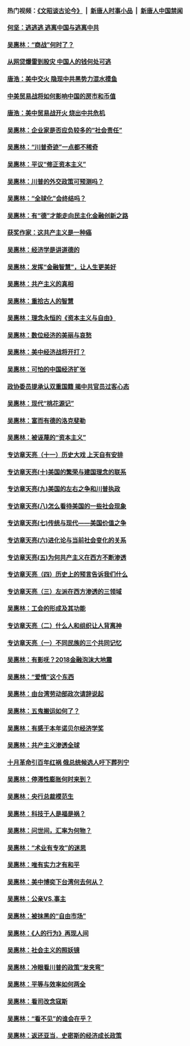 #### 热门视频：[《文昭谈古论今》](https://github.com/gfw-breaker/wenzhao/blob/master/README.md?t=10220933) &nbsp;|&nbsp; [新唐人时事小品](https://github.com/gfw-breaker/ntdtv-comedy/blob/master/README.md?t=10220933) &nbsp;|&nbsp; [新唐人中国禁闻](https://github.com/gfw-breaker/ntdtv-news/blob/master/README.md?t=10220933)

#### [何坚：逃逃逃 逃离中国与逃离中共](../pages/nsc423/n10592891.md?t=10220933) 

#### [吴惠林：“商战”何时了？](../pages/nsc423/n10573558.md?t=10220933) 

#### [从网贷爆雷到股灾 中国人的钱何处可逃](../pages/nsc423/n10572800.md?t=10220933) 

#### [唐浩：美中交火 隐现中共黑势力混水摸鱼](../pages/nsc423/n10544040.md?t=10220933) 

#### [中美贸易战将如何影响中国的房市和币值](../pages/nsc423/n10543697.md?t=10220933) 

#### [唐浩：美中贸易战开火 烧出中共危机](../pages/nsc423/n10540126.md?t=10220933) 

#### [吴惠林：企业家是否应负较多的“社会责任”](../pages/nsc423/n10535022.md?t=10220933) 

#### [吴惠林：“川普奇迹”一点都不稀奇](../pages/nsc423/n10512808.md?t=10220933) 

#### [吴惠林：平议“修正资本主义”](../pages/nsc423/n10495724.md?t=10220933) 

#### [吴惠林：川普的外交政策可预测吗？](../pages/nsc423/n10462387.md?t=10220933) 

#### [吴惠林：“全球化”会终结吗？](../pages/nsc423/n10452838.md?t=10220933) 

#### [吴惠林：有“德”才能走向民主化金融创新之路](../pages/nsc423/n10432292.md?t=10220933) 

#### [获奖作家：这共产主义是一种癌](../pages/nsc423/n10431541.md?t=10220933) 

#### [吴惠林：经济学是讲道德的](../pages/nsc423/n10398014.md?t=10220933) 

#### [吴惠林：发挥“金融智慧”，让人生更美好](../pages/nsc423/n10375019.md?t=10220933) 

#### [吴惠林：共产主义的真相](../pages/nsc423/n10351394.md?t=10220933) 

#### [吴惠林：重拾古人的智慧](../pages/nsc423/n10337691.md?t=10220933) 

#### [吴惠林：理念永恒的《资本主义与自由》](../pages/nsc423/n10316274.md?t=10220933) 

#### [吴惠林：数位经济的美丽与哀愁](../pages/nsc423/n10292946.md?t=10220933) 

#### [吴惠林：美中经济战将开打？](../pages/nsc423/n10258825.md?t=10220933) 

#### [吴惠林：可怕的中国经济扩张](../pages/nsc423/n10219147.md?t=10220933) 

#### [政协委员提承认双重国籍 揭中共官员过客心态](../pages/nsc423/n10208809.md?t=10220933) 

#### [吴惠林：现代“桃花源记”](../pages/nsc423/n10185234.md?t=10220933) 

#### [吴惠林：富而有德的洛克斐勒](../pages/nsc423/n10142264.md?t=10220933) 

#### [吴惠林：被诬蔑的“资本主义”](../pages/nsc423/n10124816.md?t=10220933) 

#### [专访章天亮（十一）历史大戏 上天自有安排](../pages/nsc423/n10094905.md?t=10220933) 

#### [专访章天亮(十)美国的繁荣与建国理念的联系](../pages/nsc423/n10094899.md?t=10220933) 

#### [专访章天亮(九)美国的左右之争和川普执政](../pages/nsc423/n10094889.md?t=10220933) 

#### [专访章天亮(八)怎么看待美国的一些社会现象](../pages/nsc423/n10094857.md?t=10220933) 

#### [专访章天亮(七)传统与现代——美国价值之争](../pages/nsc423/n10093140.md?t=10220933) 

#### [专访章天亮(六)进化论与当前社会变化的关系](../pages/nsc423/n10092036.md?t=10220933) 

#### [专访章天亮(五)为何共产主义在西方不断渗透](../pages/nsc423/n10083620.md?t=10220933) 

#### [专访章天亮（四）历史上的预言告诉我们什么](../pages/nsc423/n10083606.md?t=10220933) 

#### [专访章天亮（三）左派在西方渗透的三领域](../pages/nsc423/n10081115.md?t=10220933) 

#### [吴惠林：工会的形成及其功能](../pages/nsc423/n10080633.md?t=10220933) 

#### [专访章天亮（二）什么人和组织让人背离神](../pages/nsc423/n10076637.md?t=10220933) 

#### [专访章天亮（一）不同民族的三个共同记忆](../pages/nsc423/n10074188.md?t=10220933) 

#### [吴惠林：有影呒？2018金融泡沫大地震](../pages/nsc423/n10040534.md?t=10220933) 

#### [吴惠林：“爱情”这个东西](../pages/nsc423/n10019423.md?t=10220933) 

#### [吴惠林：由台湾劳动部政次请辞说起](../pages/nsc423/n9979679.md?t=10220933) 

#### [吴惠林：五鬼搬运如何了？](../pages/nsc423/n9925338.md?t=10220933) 

#### [吴惠林：有感于本年诺贝尔经济学奖](../pages/nsc423/n9871883.md?t=10220933) 

#### [吴惠林：共产主义渗透全球](../pages/nsc423/n9812748.md?t=10220933) 

#### [十月革命引百年红祸 俄总统候选人吁下葬列宁](../pages/nsc423/n9810182.md?t=10220933) 

#### [吴惠林：停滞性膨胀何时来到？](../pages/nsc423/n9764136.md?t=10220933) 

#### [吴惠林：央行总裁模范生](../pages/nsc423/n9728134.md?t=10220933) 

#### [吴惠林：科技于人是福是祸？](../pages/nsc423/n9672982.md?t=10220933) 

#### [吴惠林：问世间，汇率为何物？](../pages/nsc423/n9621788.md?t=10220933) 

#### [吴惠林：“术业有专攻”的迷思](../pages/nsc423/n9580363.md?t=10220933) 

#### [吴惠林：唯有实力才有和平](../pages/nsc423/n9529599.md?t=10220933) 

#### [吴惠林：美中博奕下台湾何去何从？](../pages/nsc423/n9483598.md?t=10220933) 

#### [吴惠林：公亲VS.事主](../pages/nsc423/n9425637.md?t=10220933) 

#### [吴惠林：被抹黑的“自由市场”](../pages/nsc423/n9351545.md?t=10220933) 

#### [吴惠林：《人的行为》再现人间](../pages/nsc423/n9296339.md?t=10220933) 

#### [吴惠林：社会主义的照妖镜](../pages/nsc423/n9243460.md?t=10220933) 

#### [吴惠林：冷眼看川普的政策“发夹弯”](../pages/nsc423/n9120684.md?t=10220933) 

#### [吴惠林：平等与效率如何两全](../pages/nsc423/n9075430.md?t=10220933) 

#### [吴惠林：看司改念寇斯](../pages/nsc423/n9024915.md?t=10220933) 

#### [吴惠林：“看不见”的谁会在乎？](../pages/nsc423/n8977488.md?t=10220933) 

#### [吴惠林：返还亚当．史密斯的经济成长政策](../pages/nsc423/n8931896.md?t=10220933) 

